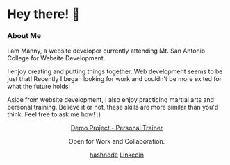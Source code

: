 
<h1 align="left">Hey there!  👋</h1>
<h3 align="left" padding-top="20px">About Me</h3>
<p align="left">I am Manny, a website developer currently attending Mt. San Antonio College for Website Development.</p>
<p align="left">I enjoy creating and putting things together. Web development seems to be just that! Recently I began looking for work and 
    couldn't be more exited for what the future holds!
</p>
<p align="left">Aside from website development, I also enjoy practicing martial arts and personal training. Believe it or not, these skills are more similar than you'd think. Feel free to ask me how! :)
</p>
<p align="center"><a href="https://manny-fl.github.io/github.io/" target="_blank">Demo Project - Personal Trainer</a><p>


<p align="center">Open for Work and Collaboration.</p>
<div class="button-group minor-group" align="center">
    <a href="https://hashnode.com/@mannydev25" class="button">hashnode</a>
    <a href="https://www.linkedin.com/in/mannydev25/" class="button">Linkedin</a>
</div>


